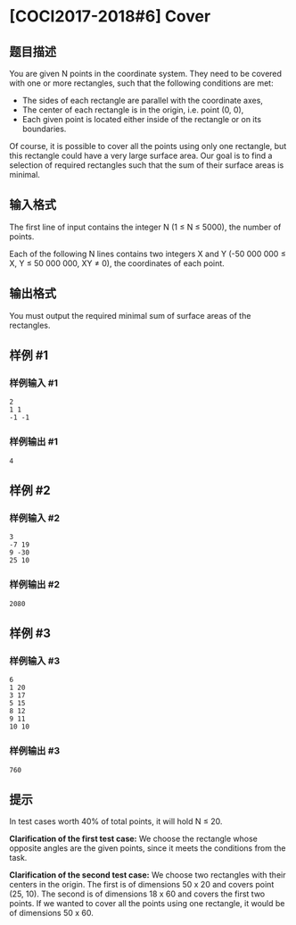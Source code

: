 # [COCI2017-2018#6] Cover

## 题目描述

You are given N points in the coordinate system. They need to be covered with one or more
rectangles, such that the following conditions are met:

- The sides of each rectangle are parallel with the coordinate axes,
- The center of each rectangle is in the origin, i.e. point (0, 0),
- Each given point is located either inside of the rectangle or on its boundaries.

Of course, it is possible to cover all the points using only one rectangle, but this rectangle
could have a very large surface area. Our goal is to find a selection of required rectangles
such that the sum of their surface areas is minimal.

## 输入格式

The first line of input contains the integer N (1 ≤ N ≤ 5000), the number of points.

Each of the following N lines contains two integers X and Y (-50 000 000 ≤ X, Y ≤ 50 000
000, XY ≠ 0), the coordinates of each point.


## 输出格式

You must output the required minimal sum of surface areas of the rectangles.


## 样例 #1

### 样例输入 #1
```
2
1 1
-1 -1
```

### 样例输出 #1

```
4
```

## 样例 #2

### 样例输入 #2
```
3
-7 19
9 -30
25 10
```

### 样例输出 #2

```
2080
```

## 样例 #3

### 样例输入 #3
```
6
1 20
3 17
5 15
8 12
9 11
10 10
```

### 样例输出 #3

```
760
```

## 提示

In test cases worth 40% of total points, it will hold N ≤ 20.

**Clarification of the first test case:** ​We choose the rectangle whose opposite angles are the given
points, since it meets the conditions from the task.

**Clarification of the second test case:** ​We choose two rectangles with their centers in the origin. The
first is of dimensions 50 x 20 and covers point (25, 10). The second is of dimensions 18 x 60 and covers the first two points. If we wanted to cover all the points using one rectangle, it would be of
dimensions 50 x 60.
